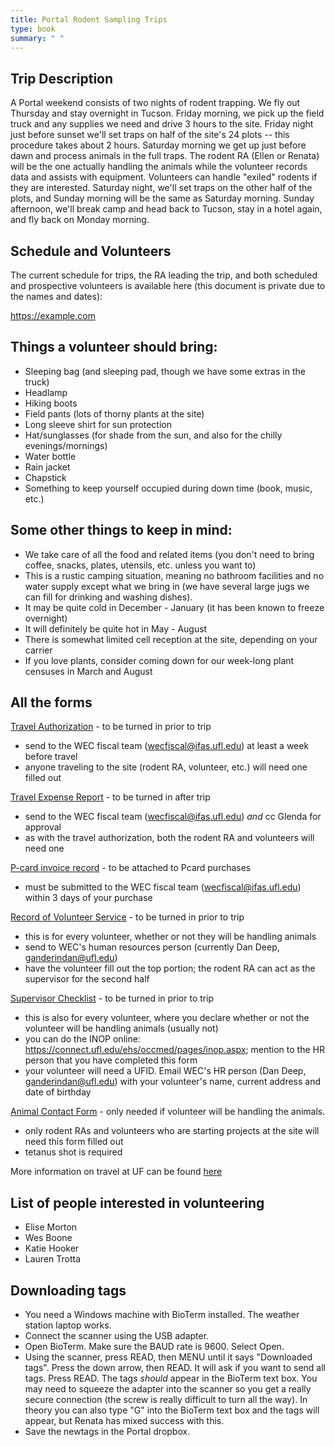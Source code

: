 ```yaml
---
title: Portal Rodent Sampling Trips
type: book
summary: " "
---
```


## Trip Description

A Portal weekend consists of two nights of rodent trapping.  We fly out Thursday and stay overnight in Tucson. Friday morning, we pick up the field truck and any supplies we need and drive 3 hours to the site.  Friday night just before sunset we'll set traps on half of the site's 24 plots -- this procedure takes about 2 hours.  Saturday morning we get up just before dawn and process animals in the full traps.  The rodent RA (Ellen or Renata) will be the one actually handling the animals while the volunteer records data and assists with equipment.  Volunteers can handle "exiled" rodents if they are interested.  Saturday night, we'll set traps on the other half of the plots, and Sunday morning will be the same as Saturday morning.  Sunday afternoon, we'll break camp and head back to Tucson, stay in a hotel again, and fly back on Monday morning.

## Schedule and Volunteers

The current schedule for trips, the RA leading the trip, and both scheduled and prospective volunteers is available here (this document is private due to the names and dates):

<https://example.com>

## Things a volunteer should bring:

* Sleeping bag (and sleeping pad, though we have some extras in the truck)
* Headlamp
* Hiking boots
* Field pants (lots of thorny plants at the site)
* Long sleeve shirt for sun protection
* Hat/sunglasses (for shade from the sun, and also for the chilly evenings/mornings)
* Water bottle
* Rain jacket
* Chapstick
* Something to keep yourself occupied during down time (book, music, etc.)

## Some other things to keep in mind:

* We take care of all the food and related items (you don't need to bring coffee, snacks, plates, utensils, etc. unless you want to)
* This is a rustic camping situation, meaning no bathroom facilities and no water supply except what we bring in (we have several large jugs we can fill for drinking and washing dishes).  
* It may be quite cold in December - January (it has been known to freeze overnight)
* It will definitely be quite hot in May - August
* There is somewhat limited cell reception at the site, depending on your carrier
* If you love plants, consider coming down for our week-long plant censuses in March and August

## All the forms

[Travel Authorization](http://www.wec.ufl.edu/resources/travel/Travel%20Authorization%201.2.pdf) - to be turned in prior to trip
* send to the WEC fiscal team (wecfiscal@ifas.ufl.edu) at least a week before travel
* anyone traveling to the site (rodent RA, volunteer, etc.) will need one filled out

[Travel Expense Report](http://www.wec.ufl.edu/resources/travel/Travel%20Expense%20Report%201.2.pdf) - to be turned in after trip
* send to the WEC fiscal team (wecfiscal@ifas.ufl.edu) _and_ cc Glenda for approval
* as with the travel authorization, both the rodent RA and volunteers will need one

[P-card invoice record](http://www.wec.ufl.edu/resources/fiscal/Pcard_Receipt_Form.pdf) - to be attached to Pcard purchases
* must be submitted to the WEC fiscal team (wecfiscal@ifas.ufl.edu) within 3 days of your purchase

[Record of Volunteer Service](http://hr.ufl.edu/wp-content/uploads/forms/emp_relations/volunteer.pdf) - to be turned in prior to trip
* this is for every volunteer, whether or not they will be handling animals
* send to WEC's human resources person (currently Dan Deep, ganderindan@ufl.edu)
* have the volunteer fill out the top portion; the rodent RA can act as the supervisor for the second half

[Supervisor Checklist](http://webfiles.ehs.ufl.edu/jobduty.pdf) - to be turned in prior to trip
* this is also for every volunteer, where you declare whether or not the volunteer will be handling animals (usually not)
* you can do the INOP online: https://connect.ufl.edu/ehs/occmed/pages/inop.aspx; mention to the HR person that you have completed this form
* your volunteer will need a UFID. Email WEC's HR person (Dan Deep, ganderindan@ufl.edu) with your volunteer's name, current address and date of birthday 

[Animal Contact Form](http://webfiles.ehs.ufl.edu/ACForm.pdf) - only needed if volunteer will be handling the animals.
* only rodent RAs and volunteers who are starting projects at the site will need this form filled out
* tetanus shot is required

More information on travel at UF can be found [here](http://www.fa.ufl.edu/wp-content/uploads/2018/02/2018-Travel-Brochure.pdf)

## List of people interested in volunteering

* Elise Morton
* Wes Boone
* Katie Hooker
* Lauren Trotta

## Downloading tags

* You need a Windows machine with BioTerm installed. The weather station laptop works.
* Connect the scanner using the USB adapter.
* Open BioTerm. Make sure the BAUD rate is 9600. Select Open.
* Using the scanner, press READ, then MENU until it says "Downloaded tags". Press the down arrow, then READ. It will ask if you want to send all tags. Press READ. The tags *should* appear in the BioTerm text box. You may need to squeeze the adapter into the scanner so you get a really secure connection (the screw is really difficult to turn all the way). In theory you can also type "G" into the BioTerm text box and the tags will appear, but Renata has mixed success with this.
* Save the newtags in the Portal dropbox.
